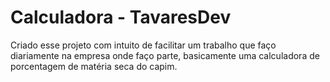 # Calculadora - TavaresDev

Criado esse projeto com intuito de facilitar um trabalho que faço diariamente na empresa onde faço parte, basicamente uma calculadora de porcentagem de matéria seca do capim.
